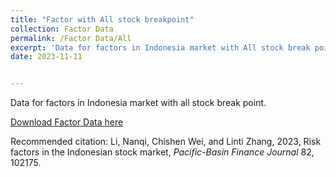 ```yaml
---
title: "Factor with All stock breakpoint"
collection: Factor Data
permalink: /Factor Data/All
excerpt: 'Data for factors in Indonesia market with All stock break point.'
date: 2023-11-11


---
```

Data for factors in Indonesia market with all stock break point.

[Download Factor Data here](https://sammmar98.github.io/IDN_Factors.github.io//files/hml_idn_5port_ALL.csv)

Recommended citation: Li, Nanqi, Chishen Wei, and Linti Zhang, 2023, Risk factors in the Indonesian stock market, *Pacific-Basin Finance Journal* 82, 102175.